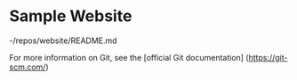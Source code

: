 # Sample Website

-/repos/website/README.md

For more information on Git, see the
[official Git documentation] (https://git-scm.com/)
